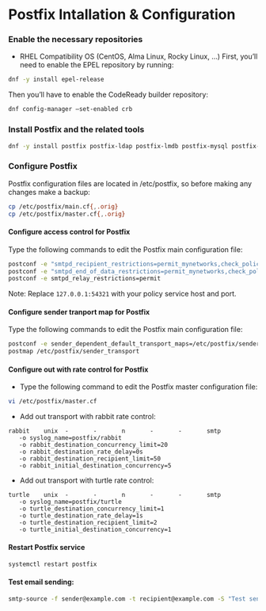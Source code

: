 Postfix Intallation & Configuration 
===================================

### Enable the necessary repositories
* RHEL Compatibility OS (CentOS, Alma Linux, Rocky Linux, ...)
First, you’ll need to enable the EPEL repository by running:
```sh
dnf -y install epel-release
```

Then you’ll have to enable the CodeReady builder repository:
```sh
dnf config-manager –set-enabled crb
```

### Install Postfix and the related tools
```sh
dnf -y install postfix postfix-ldap postfix-lmdb postfix-mysql postfix-pcre
```

### Configure Postfix
Postfix configuration files are located in /etc/postfix,
so before making any changes make a backup:
```sh
cp /etc/postfix/main.cf{,.orig}
cp /etc/postfix/master.cf{,.orig}
```

#### Configure access control for Postfix
Type the following commands to edit the Postfix main configuration file:
```sh
postconf -e "smtpd_recipient_restrictions=permit_mynetworks,check_policy_service inet:127.0.0.1:54321,reject"
postconf -e "smtpd_end_of_data_restrictions=permit_mynetworks,check_policy_service inet:127.0.0.1:54321,reject"
postconf -e smtpd_relay_restrictions=permit
```
Note: Replace `127.0.0.1:54321` with your policy service host and port.

#### Configure sender tranport map for Postfix
Type the following commands to edit the Postfix main configuration file:
```sh
postconf -e sender_dependent_default_transport_maps=/etc/postfix/sender_transport
postmap /etc/postfix/sender_transport
```

#### Configure out with rate control for Postfix

* Type the following command to edit the Postfix master configuration file:
```sh
vi /etc/postfix/master.cf
```

* Add out transport with rabbit rate control:
```
rabbit    unix  -       -       n       -       -       smtp
   -o syslog_name=postfix/rabbit
   -o rabbit_destination_concurrency_limit=20
   -o rabbit_destination_rate_delay=0s
   -o rabbit_destination_recipient_limit=50
   -o rabbit_initial_destination_concurrency=5
```

* Add out transport with turtle rate control:
```
turtle    unix  -       -       n       -       -       smtp
   -o syslog_name=postfix/turtle
   -o turtle_destination_concurrency_limit=1
   -o turtle_destination_rate_delay=1s
   -o turtle_destination_recipient_limit=2
   -o turtle_initial_destination_concurrency=1
```

#### Restart Postfix service
```sh
systemctl restart postfix
```

#### Test email sending:
```sh
smtp-source -f sender@example.com -t recipient@example.com -S "Test send mail" 127.0.0.1:25
```
